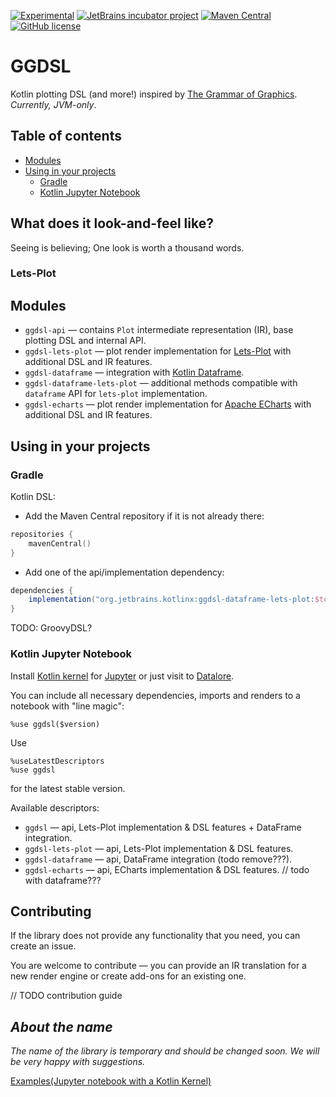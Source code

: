 [![Experimental](https://kotl.in/badges/experimental.svg)](https://kotlinlang.org/docs/components-stability.html)
[![JetBrains incubator project](https://jb.gg/badges/incubator.svg)](https://confluence.jetbrains.com/display/ALL/JetBrains+on+GitHub)
[![Maven Central](https://img.shields.io/maven-central/v/org.jetbrains.kotlinx/ggdsl-api)](https://search.maven.org/artifact/org.jetbrains.kotlinx/ggdsl-api)
[![GitHub license](https://img.shields.io/badge/license-Apache%20License%202.0-blue.svg?style=flat)](https://www.apache.org/licenses/LICENSE-2.0)

# GGDSL


Kotlin plotting DSL (and more!) inspired
by [The Grammar of Graphics](https://www.goodreads.com/book/show/2549408.The_Grammar_of_Graphics). 
*Currently, JVM-only*.

## Table of contents

<!--- TOC -->

* [Modules](#modules)
* [Using in your projects](#using-in-your-projects)
    * [Gradle](#gradle)
    * [Kotlin Jupyter Notebook](#kotlin-jupyter-notebook)

<!--- END -->

## What does it look-and-feel like?

Seeing is believing; One look is worth a thousand words.

### Lets-Plot



## Modules
* `ggdsl-api` &mdash; contains `Plot` intermediate representation (IR), base plotting DSL and internal API.
* `ggdsl-lets-plot` &mdash; plot render implementation for [Lets-Plot](https://github.com/JetBrains/lets-plot) 
with additional DSL and IR features.
* `ggdsl-dataframe` &mdash; integration with [Kotlin Dataframe](https://github.com/Kotlin/dataframe).
* `ggdsl-dataframe-lets-plot` &mdash; additional methods compatible with `dataframe` API for `lets-plot` implementation.
* `ggdsl-echarts` &mdash; plot render implementation for [Apache ECharts](https://echarts.apache.org/en/index.html)
  with additional DSL and IR features.

## Using in your projects

### Gradle 

Kotlin DSL:

- Add the Maven Central repository if it is not already there:

```kotlin
repositories {
    mavenCentral()
}
```
- Add one of the api/implementation dependency:

```groovy
dependencies {
    implementation("org.jetbrains.kotlinx:ggdsl-dataframe-lets-plot:$todo_release_version")
}
```

TODO: GroovyDSL?

### Kotlin Jupyter Notebook

Install [Kotlin kernel](https://github.com/Kotlin/kotlin-jupyter) for
[Jupyter](https://jupyter.org/)
or just visit to [Datalore](https://datalore.jetbrains.com/).

You can include all necessary dependencies, imports and renders to a notebook with "line magic":

``%use ggdsl($version)``

Use
```
%useLatestDescriptors
%use ggdsl
```
for the latest stable version.


Available descriptors:
    
* `ggdsl` &mdash; api, Lets-Plot implementation & DSL features + DataFrame integration.
* `ggdsl-lets-plot` &mdash; api, Lets-Plot implementation & DSL features.
* `ggdsl-dataframe` &mdash; api, DataFrame integration (todo remove???).
* `ggdsl-echarts` &mdash; api, ECharts implementation & DSL features. // todo with dataframe???

## Contributing

If the library does not provide any functionality that you need, you can create an issue.

You are welcome to contribute &mdash; you can provide an IR translation for a new render engine or create add-ons for 
an existing one.


// TODO contribution guide

## *About the name*

*The name of the library is temporary and should be changed soon. We will be very happy with suggestions.*





[Examples(Jupyter notebook with a Kotlin Kernel)](https://github.com/AndreiKingsley/lib-ggdsl/tree/main/examples)

